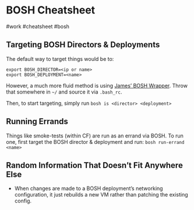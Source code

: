 # BOSH Cheatsheet
#work  #cheatsheet #bosh

## Targeting BOSH Directors & Deployments
The default way to target things would be to:
```
export BOSH_DIRECTOR=<ip or name>
export BOSH_DEPLOYMENT=<name>
```

However, a much more fluid method is using [James’ BOSH Wrapper](https://raw.githubusercontent.com/jhunt/env/master/bash/bosh). Throw that somewhere in `~/` and source it via `.bash_rc`. 

Then, to start targeting, simply run `bosh is <director> <deployment>`

## Running Errands
Things like smoke-tests (within CF) are run as an errand via BOSH. To run one, first target the BOSH director & deployment and run:
 `bosh run-errand <name>`

## Random Information That Doesn’t Fit Anywhere Else
* When changes are made to a BOSH deployment’s networking configuration, it just rebuilds a new VM rather than patching the existing config.